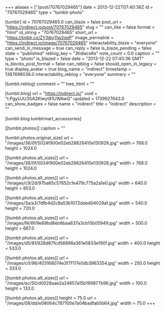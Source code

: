 +++
aliases = ["/post/70767029465"]
date = 2013-12-22T07:40:36Z
id = "70767029465"
type = "tumblr-photo"

[tumblr]
id = 70767029465.0
can_blaze = false
post_url = "https://indirect.io/post/70767029465"
slug = ""
can_like = false
format = "html"
id_string = "70767029465"
short_url = "https://tmblr.co/ZY3jby11w2opP"
image_permalink = "https://indirect.io/image/70767029465"
interactability_blaze = "everyone"
can_send_in_message = true
can_reply = false
is_blaze_pending = false
state = "published"
reblog_key = "3hdwcxKe"
note_count = 0.0
caption = ""
type = "photo"
is_blazed = false
date = "2013-12-22 07:40:36 GMT"
is_blocks_post_format = false
can_reblog = false
should_open_in_legacy = true
display_avatar = true
blog_name = "indirect"
timestamp = 1387698036.0
interactability_reblog = "everyone"
summary = ""

[tumblr.reblog]
comment = ""
tree_html = ""

[tumblr.blog]
url = "https://indirect.io/"
uuid = "t:PgyUJU3SA2Klwyt81UWAwQ"
updated = 1739927643.0
can_show_badges = false
name = "indirect"
title = "indirect"
description = ""

[tumblr.blog.tumblrmart_accessories]

[[tumblr.photos]]
caption = ""

[tumblr.photos.original_size]
url = "/images/36/0f/5024f900e02eb28826410e130928.jpg"
width = 768.0
height = 1024.0

[[tumblr.photos.alt_sizes]]
url = "/images/36/0f/5024f900e02eb28826410e130928.jpg"
width = 768.0
height = 1024.0

[[tumblr.photos.alt_sizes]]
url = "/images/c9/2d/97ba65c57652c1e479c775a2a1e0.jpg"
width = 640.0
height = 853.0

[[tumblr.photos.alt_sizes]]
url = "/images/3a/a3/7dfb4d2c8a53b1072dded04029a1.jpg"
width = 540.0
height = 720.0

[[tumblr.photos.alt_sizes]]
url = "/images/f4/6f/9e89bd8eb6baa837a3cb10b05949.jpg"
width = 500.0
height = 667.0

[[tumblr.photos.alt_sizes]]
url = "/images/d5/81/628d87fcd56898a361e0833ef90f.jpg"
width = 400.0
height = 533.0

[[tumblr.photos.alt_sizes]]
url = "/images/c0/96/403168074e3f7f117e0db3963354.jpg"
width = 250.0
height = 333.0

[[tumblr.photos.alt_sizes]]
url = "/images/ac/50/d0028aae2a24657a15b199877b96.jpg"
width = 100.0
height = 133.0

[[tumblr.photos.alt_sizes]]
height = 75.0
url = "/images/08/dd/e08064c787100e7a04badfab5b64.jpg"
width = 75.0
+++
